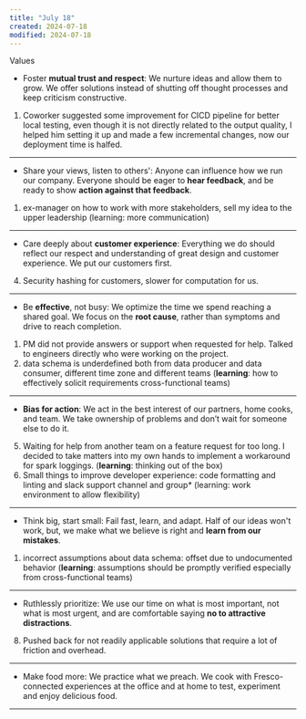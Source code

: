 ```yaml
---
title: "July 18"
created: 2024-07-18
modified: 2024-07-18
---
```


Values

- Foster **mutual trust and respect**: We nurture ideas and allow them to grow. We offer solutions instead of shutting off thought processes and keep criticism constructive.

1. Coworker suggested some improvement for CICD pipeline for better local testing, even though it is not directly related to the output quality, I helped him setting it up and made a few incremental changes, now our deployment time is halfed.
---

- Share your views, listen to others': Anyone can influence how we run our company. Everyone should be eager to **hear feedback**, and be ready to show **action against that feedback**.

1. ex-manager on how to work with more stakeholders, sell my idea to the upper leadership (learning: more communication)
---

- Care deeply about **customer experience**: Everything we do should reflect our respect and understanding of great design and customer experience. We put our customers first.

4. Security hashing for customers, slower for computation for us.
---

- Be **effective**, not busy: We optimize the time we spend reaching a shared goal. We focus on the **root cause**, rather than symptoms and drive to reach completion.

1. PM did not provide answers or support when requested for help. Talked to engineers directly who were working on the project.
2. data schema is underdefined both from data producer and data consumer, different time zone and different teams (**learning**: how to effectively solicit requirements cross-functional teams)

---

- **Bias for action**: We act in the best interest of our partners, home cooks, and team. We take ownership of problems and don’t wait for someone else to do it.

5. Waiting for help from another team on a feature request for too long. I decided to take matters into my own hands to implement a workaround for spark loggings. (**learning**: thinking out of the box)
6. Small things to improve developer experience: code formatting and linting and slack support channel and group* (learning: work environment to allow flexibility)
---

- Think big, start small: Fail fast, learn, and adapt. Half of our ideas won't work, but, we make what we believe is right and **learn from our mistakes**.

1. incorrect assumptions about data schema: offset due to undocumented behavior (**learning**: assumptions should be promptly verified especially from cross-functional teams)
---

- Ruthlessly prioritize: We use our time on what is most important, not what is most urgent, and are comfortable saying **no to attractive distractions**.

8. Pushed back for not readily applicable solutions that require a lot of friction and overhead.
---

- Make food more: We practice what we preach. We cook with Fresco-connected experiences at the office and at home to test, experiment and enjoy delicious food.

---